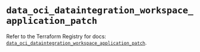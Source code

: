 # `data_oci_dataintegration_workspace_application_patch`

Refer to the Terraform Registry for docs: [`data_oci_dataintegration_workspace_application_patch`](https://registry.terraform.io/providers/hashicorp/oci/7.19.0/docs/data-sources/dataintegration_workspace_application_patch).
